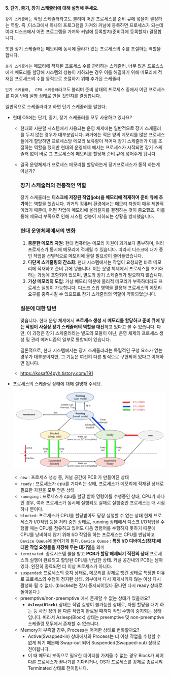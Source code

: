 **5. 단기, 중기, 장기 스케쥴러에 대해 설명해 주세요.**

`장기 스케줄러`는 작업 스케줄러라고도 불리며 어떤 프로세스를 준비 큐에 넣을지 결정하는 역할. 즉 ,디스크에서 하나의 프로그램을 가져와 커널에 등록하면 프로세스가 되는데 이때 디스크에서 어떤 프로그램을 가져와 커널에 등록할지(준비큐에 등록할지) 결정합니다.

또한 장기 스케줄러는 메모리에 동시에 올라가 있는 프로세스의 수를 조절하는 역할을 합니다.

`중기 스케줄러`는 메모리에 적재된 프로세스 수를 관리하는 스케줄러. 너무 많은 프로스스에게 메모리를 할당해 시스템의 성능이 저하되는 경우 이를 해결하기 위해 메모리에 적재된 프로세스의 수를 동적으로 조절하기 위해 추가된 스케줄러 

`단기 스케룰러,  CPU 스케줄러`라고도 불리며 준비 상태의 프로세스 중에서 어던 프로세스를 다음 번에 실행 상태로 만들 것인지를 결정합니다. 

일반적으로 스케줄러라고 하면 단기 스케줄러를 말한다.

- 현대 OS에는 단기, 중기, 장기 스케쥴러를 모두 사용하고 있나요?
    - 현대의 시분할 시스템에서 사용되는 운영 체제에는 일반적으로 장기 스케줄러를 두지 않는 경우가 대부분입니다. 과거에는 적은 양의 메모리를 많은 프로세스들에게 할당하면 프로세스당 메모리 보유량이 적어져 장기 스케줄러가 이를 조절하는 역할을 했지만 현대의 운영체제 에서는 프로세스가 시작되면 장기 스케줄러 없이 바로 그 프로세스에 메모리를 할당해 준비 큐에 넣어주게 됩니다.
    - 결국 운영체제가 프로세스 메모리를 할당하는게 장기프로세스가 동작 하는게 아닌가?
        
        ### 장기 스케줄러의 전통적인 역할
        
        장기 스케줄러는 **디스크에 저장된 작업(job)을 메모리에 적재하여 준비 큐에 추가**하는 역할을 했습니다. 과거의 컴퓨터 환경에서는 메모리 자원이 매우 제한적이었기 때문에, 어떤 작업이 메모리에 올라갈지를 결정하는 것이 중요했죠. 이를 통해 메모리 부족으로 인해 시스템 성능이 저하되는 상황을 방지했습니다.
        
        ### 현대 운영체제에서의 변화
        
        1. **충분한 메모리 자원**: 현대 컴퓨터는 메모리 자원이 과거보다 풍부하며, 여러 프로세스가 동시에 메모리에 적재될 수 있습니다. 따라서 디스크에 대기 중인 작업을 선별적으로 메모리에 올릴 필요성이 줄어들었습니다.
        2. **다단계 스케줄링의 간소화**: 현대 시스템에서는 작업이 요청되면 바로 메모리에 적재하고 준비 큐에 넣습니다. 이는 운영 체제에서 프로세스를 초기화하는 과정에 포함되어 있으며, 별도의 장기 스케줄러가 필요하지 않습니다.
        3. **가상 메모리의 도입**: 가상 메모리 덕분에 물리적 메모리가 부족하더라도 프로세스 실행이 가능합니다. 디스크 스왑 영역을 활용해 프로세스의 메모리 요구를 충족시킬 수 있으므로 장기 스케줄러의 역할이 약화되었습니다.
        
        ### 질문에 대한 답변
        
        맞습니다. 현대 운영 체제에서 **프로세스 생성 시 메모리를 할당하고 준비 큐에 넣는 작업이 사실상 장기 스케줄러의 역할을 대신**하고 있다고 볼 수 있습니다. 다만, 이 과정은 장기 스케줄러라는 별도의 모듈이 아닌, 운영 체제의 프로세스 생성 및 관리 메커니즘의 일부로 통합되어 있습니다.
        
        결론적으로, 현대 시스템에서는 장기 스케줄러라는 독립적인 구성 요소가 없는 경우가 대부분이지만, 그 기능은 여전히 다른 방식으로 구현되어 있다고 이해하면 됩니다.
        
    - https://kosaf04pyh.tistory.com/191
- 프로세스의 스케쥴링 상태에 대해 설명해 주세요.
    
    ![image.png](./scheduler.png)
    
    - `new` : 프로세스 생성 중, 
    커널 공간에 PCB 가 만들어진 상태
    - `ready` : 프로세스가 cpu를 기다리는 상태, 
    프로세스가 메모리에 적재된 상태로 필요한 자원을 모두 얻은 상태
    - `runnging` : 프로세스가 cpu를 할당 받아 명령어를 수행중인 상태, 
    CPU가 하나인 경우, 여러 프로세스가 동시에 실행되도 실제로 실행중인 프로세스는 매 시점 하나 뿐이다.
    - `blocked`: 프로세스가 CPU를 할당받아도 당장 실행할 수 없는 상태
    현재 프로세스가 I/O작업 등을 처리 중인 상태로, running 상태에서 디스크 I/O작업을 수행할 때는 CPU를 점유하고 있어도 다음 명령어를 수행하지 못하기 때문에 CPU를 낭비하지 않기 위해 I/O 작업을 하는 프로세스는 CPU를 반납하고 `Device Queue`에 들어가게 된다.
    `Device Queue` : **특정 I/O 디바이스(장치)에 대한 작업 요청들을 저장해 두는 대기열**을 의미
    - `terminated`: 종료시스템 콜을 받고 **PCB가 할당 해제되기 직전의 상태**
    프로세스의 실행이 완료되고 할당된 CPU를 반납한 상태. 커널 공간내의 PCB는 남아있다. 완전히 종료되면 더 이상 프로세스가 아니다.
    - `suspended`: 프로세스의 중지 상태로, 메모리를 강제로 뺏긴 상태로 특정한 이유로 프로세스의 수행이 정지된 상태. 
    외부에서 다시 재개시키지 않는 이상 다시 활성화 될 수 없다. (blocked는 잠시 중지되어있다 끝나면 다시 ready 상태로 돌아온다.)
    - preemptive/non-preemptive 에서 존재할 수 없는 상태가 있을까요?
        - **`Asleep(Block)`** 상태는 작업 실행이 불가능한 상태로, 자원 할당을 대기 하는 등 사전 정의 된 다른 작업이 완료될 때까지 작업 수행이 중지되는 상태입니다. 따라서 Asleep(Block) 상태는 preemptive 및 non-preemptive 스케줄링 모두에서 존재할 수 없습니다.
    - Memory가 부족할 경우, Process는 어떠한 상태로 변화할까요?
        - Active(Swapped-in) 상태에서의 Process는 더 이상 작업을 수행할 수 없게 되기 때문에 Swap-out 되어 Suspended(Swapped-out) 상태로 전이됩니다.
        - 이 때 메모리 부족으로 필요한 데이터를 가져올 수 없는 경우 Block가 되어 다른 프로세스가 끝나기를 기다리거나, OS가 프로세스를 강제로 종료시켜 Terminated 상태로 전이됩니다.